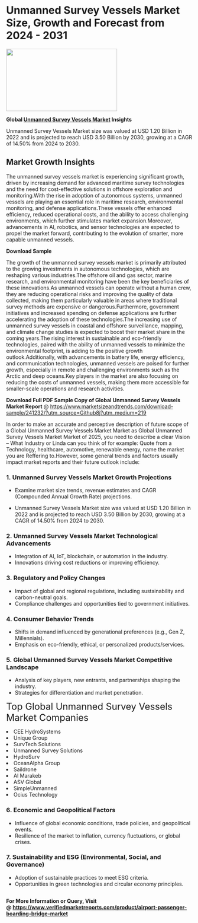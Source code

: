 <H1>Unmanned Survey Vessels Market Size, Growth and Forecast from 2024 - 2031</H1><img class="aligncenter size-medium wp-image-584254" src="https://thirdeyenews.in/wp-content/uploads/2024/09/Global-Market-Research-300x168.jpeg" alt="" width="300" height="168" /><p><strong>Global&nbsp;<a href="https://www.marketsizeandtrends.com/download-sample/241232/?utm_source=Github8j?utm_medium=219">Unmanned Survey Vessels Market</a> Insights</strong></p><p>Unmanned Survey Vessels Market size was valued at USD 1.20 Billion in 2022 and is projected to reach USD 3.50 Billion by 2030, growing at a CAGR of 14.50% from 2024 to 2030.</p><p><h2>Market Growth Insights</h2> <p>The unmanned survey vessels market is experiencing significant growth, driven by increasing demand for advanced maritime survey technologies and the need for cost-effective solutions in offshore exploration and monitoring.With the rise in adoption of autonomous systems, unmanned vessels are playing an essential role in maritime research, environmental monitoring, and defense applications.These vessels offer enhanced efficiency, reduced operational costs, and the ability to access challenging environments, which further stimulates market expansion.Moreover, advancements in AI, robotics, and sensor technologies are expected to propel the market forward, contributing to the evolution of smarter, more capable unmanned vessels.</p> <p><strong>Download Sample</strong></p> <p>The growth of the unmanned survey vessels market is primarily attributed to the growing investments in autonomous technologies, which are reshaping various industries.The offshore oil and gas sector, marine research, and environmental monitoring have been the key beneficiaries of these innovations.As unmanned vessels can operate without a human crew, they are reducing operational risks and improving the quality of data collected, making them particularly valuable in areas where traditional survey methods are expensive or dangerous.Furthermore, government initiatives and increased spending on defense applications are further accelerating the adoption of these technologies.The increasing use of unmanned survey vessels in coastal and offshore surveillance, mapping, and climate change studies is expected to boost their market share in the coming years.The rising interest in sustainable and eco-friendly technologies, paired with the ability of unmanned vessels to minimize the environmental footprint, is adding to the positive growth outlook.Additionally, with advancements in battery life, energy efficiency, and communication technologies, unmanned vessels are poised for further growth, especially in remote and challenging environments such as the Arctic and deep oceans.Key players in the market are also focusing on reducing the costs of unmanned vessels, making them more accessible for smaller-scale operations and research activities.<p><span class=""><strong>Download Full PDF Sample Copy of Global Unmanned Survey Vessels Market Report</strong> @ <a href="https://www.marketsizeandtrends.com/download-sample/241232/?utm_source=Github8j?utm_medium=219" target="_blank">https://www.marketsizeandtrends.com/download-sample/241232/?utm_source=Github8j?utm_medium=219</a></span></p><p>In order to make an accurate and perceptive description of future scope of a Global&nbsp;Unmanned Survey Vessels Market Market as Global&nbsp;Unmanned Survey Vessels Market Market of 2025, you need to describe a clear Vision &ndash; What Industry or Linda can you think of for example: Quote from a Technology, healthcare, automotive, renewable energy, name the market you are Reffering to.However, some general trends and factors usually impact market reports and their future outlook include:</p><h3>1.&nbsp;<strong>Unmanned Survey Vessels Market Growth Projections</strong></h3><ul><li>Examine market size trends, revenue estimates and CAGR (Compounded Annual Growth Rate) projections.</li><li><p>Unmanned Survey Vessels Market size was valued at USD 1.20 Billion in 2022 and is projected to reach USD 3.50 Billion by 2030, growing at a CAGR of 14.50% from 2024 to 2030.</p></li></ul><h3>2.&nbsp;<strong>Unmanned Survey Vessels Market Technological Advancements</strong></h3><ul><li>Integration of AI, IoT, blockchain, or automation in the industry.</li><li>Innovations driving cost reductions or improving efficiency.</li></ul><h3>3.&nbsp;<strong>Regulatory and Policy Changes</strong></h3><ul><li>Impact of global and regional regulations, including sustainability and carbon-neutral goals.</li><li>Compliance challenges and opportunities tied to government initiatives.</li></ul><h3>4.&nbsp;<strong>Consumer Behavior Trends</strong></h3><ul><li>Shifts in demand influenced by generational preferences (e.g., Gen Z, Millennials).</li><li>Emphasis on eco-friendly, ethical, or personalized products/services.</li></ul><h3>5.&nbsp;<strong>Global Unmanned Survey Vessels Market Competitive Landscape</strong></h3><ul><li>Analysis of key players, new entrants, and partnerships shaping the industry.</li><li>Strategies for differentiation and market penetration.</li></ul><p data-pm-slice="1 1 []"><span style="color: inherit; font-family: inherit; font-size: 25px;">Top Global Unmanned Survey Vessels Market Companies</span></p><div class="" data-test-id=""><p><li>CEE HydroSystems</li><li> Unique Group</li><li> SurvTech Solutions</li><li> Unmanned Survey Solutions</li><li> HydroSurv</li><li> OceanAlpha Group</li><li> Saildrone</li><li> Al Marakeb</li><li> ASV Global</li><li> SimpleUnmanned</li><li> Ocius Technology</li></p></div><h3>6.&nbsp;<strong>Economic and Geopolitical Factors</strong></h3><ul><li>Influence of global economic conditions, trade policies, and geopolitical events.</li><li>Resilience of the market to inflation, currency fluctuations, or global crises.</li></ul><h3>7.&nbsp;<strong>Sustainability and ESG (Environmental, Social, and Governance)</strong></h3><ul><li>Adoption of sustainable practices to meet ESG criteria.</li><li>Opportunities in green technologies and circular economy principles.</li></ul><h2><strong style="font-size: 14px;">For More Information or Query, Visit @&nbsp;</strong><a style="background-color: #ffffff; font-size: 14px;" href="https://www.marketsizeandtrends.com/report/unmanned-survey-vessels-market/" target="_blank">https://www.verifiedmarketreports.com/product/airport-passenger-boarding-bridge-market</a></h2>